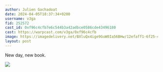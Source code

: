 ```yaml
---
author: Julien Gachadoat
date: 2024-04-05T18:37:34+0200
username: v3ga
fid: 252572
cast_id: 0xf96c4cfb7e6c544b3a42adbce0586cde43496180
cast: https://warpcast.com/v3ga/0xf96c4cfb
image: https://imagedelivery.net/BXluQx4ige9GuW0Ia56BHw/12efaff1-6f25-4e5c-7f43-77e753825f00/original
layout: post
---
```

New day, new book.  

![](https://imagedelivery.net/BXluQx4ige9GuW0Ia56BHw/12efaff1-6f25-4e5c-7f43-77e753825f00/original)